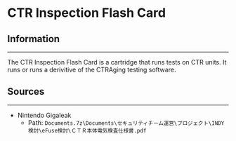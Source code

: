 # CTR Inspection Flash Card

## Information
---
The CTR Inspection Flash Card is a cartridge that runs tests on CTR units. It runs or runs a derivitive of the CTRAging testing software.

## Sources
---
- Nintendo Gigaleak
    - Path: ``Documents.7z\Documents\セキュリティチーム運営\プロジェクト\INDY検討\eFuse検討\ＣＴＲ本体電気検査仕様書.pdf``